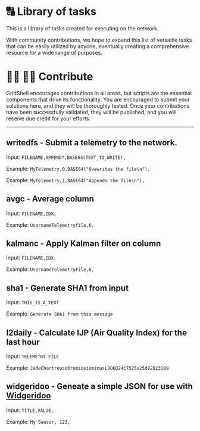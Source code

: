 # 🔠 Library of tasks

This is a library of tasks created for executing on the network.

With community contributions, we hope to expand this list of versatile tasks that can be easily utilized by anyone, eventually creating a comprehensive resource for a wide range of purposes.

# 👱‍♀️ 👷‍♂️ Contribute 

GridShell encourages contributions in all areas, but scripts are the essential components that drive its functionality. You are encouraged to submit your solutions here, and they will be thoroughly tested. Once your contributions have been successfully validated, they will be published, and you will receive due credit for your efforts.

----

## writedfs - Submit a telemetry to the network.

Input: `FILENAME,APPEND?,BASE64(TEXT_TO_WRITE),`

Example: `MyTelemetry,0,BASE64("Ovewrites the file\n"),`

Example: `MyTelemetry,1,BASE64("Appends the file\n"),`

## avgc - Average column

Input: `FILENAME,IDX,`

Example: `UsernameTelemetryfile,6,`

## kalmanc - Apply Kalman filter on column

Input: `FILENAME,IDX,`

Example: `UsernameTelemetryFile,6,`

## sha1 - Generate SHA1 from input

Input: `THIS_IS_A_TEXT`

Example: `Generate SHA1 from this message` 

## l2daily - Calculate IJP (Air Quality Index) for the last hour

Input: `TELEMETRY FILE`

Example: `JadeChartreuseDromiceiomimusLOOKO24c7525a25d82023109`

## widgeridoo - Geneate a simple JSON for use with [Widgeridoo](https://apps.apple.com/us/app/widgeridoo/id1531359008)

Input: `TITLE,VALUE,`

Example: `My Sensor, 123,`
